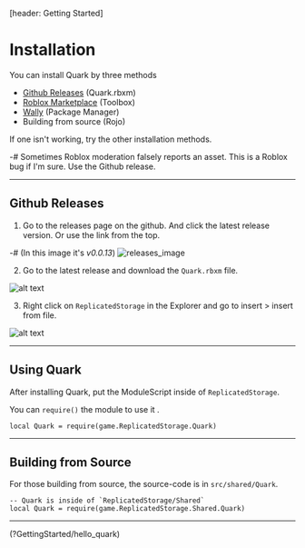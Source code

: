 [header: Getting Started]

# Installation

You can install Quark by three methods

- [Github Releases](https://github.com/creepersaur/quark/releases/latest) (Quark.rbxm)
- [Roblox Marketplace](https://create.roblox.com/store/asset/105183088809550/Quark) (Toolbox)
- [Wally](https://wally.run/package/creepersaur/quark) (Package Manager)
- Building from source (Rojo)

If one isn't working, try the other installation methods.

-# Sometimes Roblox moderation falsely reports an asset. This is a Roblox bug if I'm sure. Use the Github release.

---

## Github Releases

1. Go to the releases page on the github. And click the latest release version. Or use the link from the top.

-# (In this image it's *v0.0.13*)
![releases_image](assets/screenshots/zen_7DFoYxFaUe.png)

2. Go to the latest release and download the `Quark.rbxm` file.

![alt text](assets/screenshots/zen_A20lUf5EGG.png)

3. Right click on `ReplicatedStorage` in the Explorer and go to insert > insert from file.

![alt text](assets/screenshots/tfVMEtzAD8.png)

---

## Using Quark

After installing Quark, put the ModuleScript inside of `ReplicatedStorage`.

You can `require()` the module to use it .

```luau
local Quark = require(game.ReplicatedStorage.Quark)
```

---

## Building from Source

For those building from source, the source-code is in `src/shared/Quark`.

```luau
-- Quark is inside of `ReplicatedStorage/Shared`
local Quark = require(game.ReplicatedStorage.Shared.Quark)
```

---

<!NextPage|Hello Quark>(?GettingStarted/hello_quark)
